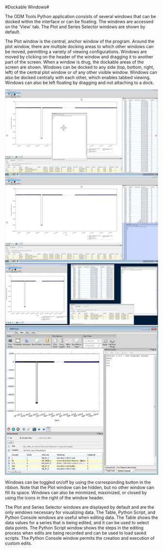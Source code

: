 #Dockable Windows#

The ODM Tools Python application consists of several windows that can be docked within the interface or can be floating. The windows are accessed on the 'View' tab. The Plot and Series Selector windows are shown by default. 

The Plot window is the central, anchor window of the program. Around the plot window, there are multiple docking areas to which other windows can be moved, permitting a variety of viewing configurations. Windows are moved by clicking on the header of the window and dragging it to another part of the screen. When a window is drug, the dockable areas of the screen are shown. Windows can be docked to any side (top, bottom, right, left) of the central plot window or of any other visible window. Windows can also be docked centrally with each other, which enables tabbed viewing. Windows can also be left floating by dragging and not attaching to a dock.

![DockableAreas](images/DockableAreas.png) ![Docking](images/Docking.png) 
![FloatingWindows](images/FloatingWindows.png) ![TabbedDocking](images/TabbedDocking.png) 

Windows can be toggled on/off by using the corresponding button in the ribbon. Note that the Plot window can be hidden, but no other window can fill its space. Windows can also be minimized, maximized, or closed by using the icons in the right of the window header.

The Plot and Series Selector windows are displayed by default and are the only windows necessary for visualizing data. The Table, Python Script, and Python Console windows are useful when editing data. The Table shows the data values for a series that is being edited, and it can be used to select data points. The Python Script window shows the steps in the editing process when edits are being recorded and can be used to load saved scripts. The Python Console window permits the creation and execution of custom edits.